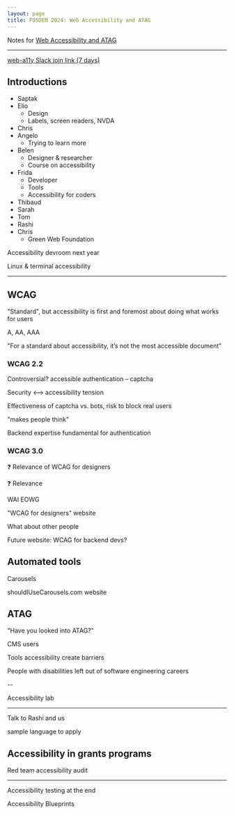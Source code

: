 ```yaml
---
layout: page
title: FOSDEM 2024: Web Accessibility and ATAG
---
```


Notes for [Web Accessibility and ATAG](https://fosdem.org/2024/schedule/event/fosdem-2024-3757-web-accessibility-and-atag/)

---

[web-a11y Slack join link (7 days)](https://join.slack.com/t/web-a11y/shared_invite/zt-2bwlatyna-PNlSW~5K_DW5jfhTy7htgw)

## Introductions

- Saptak
- Elio
  - Design
  - Labels, screen readers, NVDA
- Chris
- Angelo
  - Trying to learn more
- Belen
  - Designer & researcher
  - Course on accessibility
- Frida
  - Developer
  - Tools
  - Accessibility for coders
- Thibaud
- Sarah
- Tom
- Rashi
- Chris
  - Green Web Foundation

Accessibility devroom next year

Linux & terminal accessibility

---

## WCAG

"Standard", but accessibility is first and foremost about doing what works for users

A, AA, AAA

"For a standard about accessibility, it’s not the most accessible document"

### WCAG 2.2

Controversial? accessible authentication – captcha

Security <--> accessibility tension

Effectiveness of captcha vs. bots, risk to block real users

"makes people think"

Backend expertise fundamental for authentication

### WCAG 3.0

❓ Relevance of WCAG for designers

❓ Relevance

WAI EOWG

"WCAG for designers" website

What about other people

Future website: WCAG for backend devs?

## Automated tools

Carousels

shouldIUseCarousels.com website

## ATAG

"Have you looked into ATAG?"

CMS users

Tools accessibility create barriers

People with disabilities left out of software engineering careers

--

Accessibility lab

---

Talk to Rashi and us

sample language to apply

## Accessibility in grants programs

Red team accessibility audit

---

Accessibility testing at the end

Accessibility Blueprints
